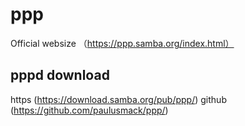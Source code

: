 # ppp
Official websize
（https://ppp.samba.org/index.html）

## pppd download
https
(https://download.samba.org/pub/ppp/)
github
(https://github.com/paulusmack/ppp/)





